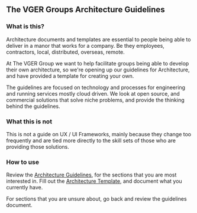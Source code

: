 ## The VGER Groups Architecture Guidelines

### What is this?
Architecture documents and templates are essential to people being able to deliver in a manor that works for a company.
Be they employees, contractors, local, distributed, overseas, remote. 

At The VGER Group we want to help facilitate groups being able to develop their own architecture, so we're opening up 
our guidelines for Architecture, and have provided a template for creating your own.

The guidelines are focused on technology and processes for engineering and running services mostly cloud driven.
We look at open source, and commercial solutions that solve niche problems, and provide the thinking behind the guidelines. 


### What this is not
This is not a guide on UX / UI Frameworks, mainly because they change too frequently and are tied more directly to the 
skill sets of those who are providing those solutions. 


### How to use

Review the [Architecture Guidelines](Architecture_guidelines.md), for the sections that you are most interested in. 
Fill out the [Architecture Template](Architecture_Template.md), and document what you currently have.

For sections that you are unsure about, go back and review the guidelines document. 